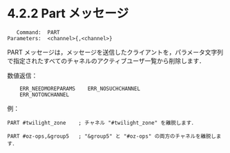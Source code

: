 # 4.2.2 Part メッセージ

```
   Command:  PART
Parameters:  <channel>{,<channel>}
```

PART メッセージは，メッセージを送信したクライアントを，パラメータ文字列で指定されたすべてのチャネルのアクティブユーザ一覧から削除します．

数値返信：
```
    ERR_NEEDMOREPARAMS    ERR_NOSUCHCHANNEL
    ERR_NOTONCHANNEL
```

例：
```
PART #twilight_zone    ; チャネル "#twilight_zone" を離脱します．

PART #oz-ops,&group5   ; "&group5" と "#oz-ops" の両方のチャネルを離脱します．
```
